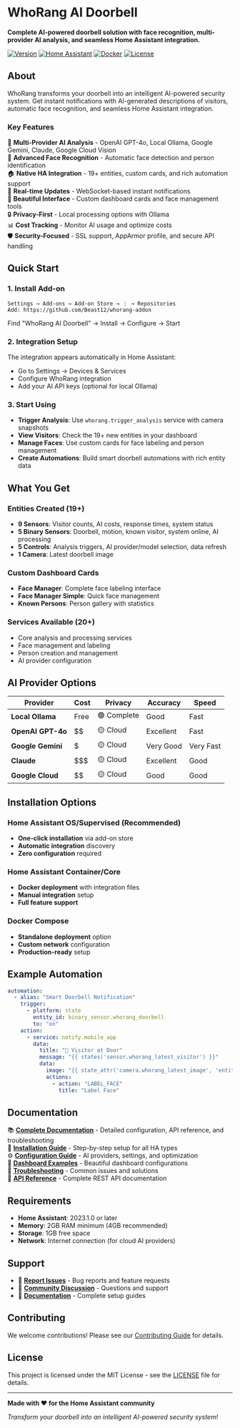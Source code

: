# WhoRang AI Doorbell

**Complete AI-powered doorbell solution with face recognition, multi-provider AI analysis, and seamless Home Assistant integration.**

[![Version](https://img.shields.io/badge/version-2.0.0-blue.svg)](https://github.com/Beast12/whorang-addon/releases)
[![Home Assistant](https://img.shields.io/badge/Home%20Assistant-Compatible-green.svg)](https://www.home-assistant.io/)
[![Docker](https://img.shields.io/badge/Docker-Supported-blue.svg)](https://hub.docker.com/)
[![License](https://img.shields.io/badge/license-MIT-green.svg)](LICENSE)

## About

WhoRang transforms your doorbell into an intelligent AI-powered security system. Get instant notifications with AI-generated descriptions of visitors, automatic face recognition, and seamless Home Assistant integration.

### Key Features

🤖 **Multi-Provider AI Analysis** - OpenAI GPT-4o, Local Ollama, Google Gemini, Claude, Google Cloud Vision  
👤 **Advanced Face Recognition** - Automatic face detection and person identification  
🏠 **Native HA Integration** - 19+ entities, custom cards, and rich automation support  
🔄 **Real-time Updates** - WebSocket-based instant notifications  
🎨 **Beautiful Interface** - Custom dashboard cards and face management tools  
🔒 **Privacy-First** - Local processing options with Ollama  
📊 **Cost Tracking** - Monitor AI usage and optimize costs  
🛡️ **Security-Focused** - SSL support, AppArmor profile, and secure API handling

## Quick Start

### 1. Install Add-on

```
Settings → Add-ons → Add-on Store → ⋮ → Repositories
Add: https://github.com/Beast12/whorang-addon
```

Find "WhoRang AI Doorbell" → Install → Configure → Start

### 2. Integration Setup

The integration appears automatically in Home Assistant:
- Go to Settings → Devices & Services
- Configure WhoRang integration
- Add your AI API keys (optional for local Ollama)

### 3. Start Using

- **Trigger Analysis**: Use `whorang.trigger_analysis` service with camera snapshots
- **View Visitors**: Check the 19+ new entities in your dashboard
- **Manage Faces**: Use custom cards for face labeling and person management
- **Create Automations**: Build smart doorbell automations with rich entity data

## What You Get

### Entities Created (19+)
- **9 Sensors**: Visitor counts, AI costs, response times, system status
- **5 Binary Sensors**: Doorbell, motion, known visitor, system online, AI processing
- **5 Controls**: Analysis triggers, AI provider/model selection, data refresh
- **1 Camera**: Latest doorbell image

### Custom Dashboard Cards
- **Face Manager**: Complete face labeling interface
- **Face Manager Simple**: Quick face management
- **Known Persons**: Person gallery with statistics

### Services Available (20+)
- Core analysis and processing services
- Face management and labeling
- Person creation and management
- AI provider configuration

## AI Provider Options

| Provider | Cost | Privacy | Accuracy | Speed |
|----------|------|---------|----------|-------|
| **Local Ollama** | Free | 🟢 Complete | Good | Fast |
| **OpenAI GPT-4o** | $$ | 🟡 Cloud | Excellent | Fast |
| **Google Gemini** | $ | 🟡 Cloud | Very Good | Very Fast |
| **Claude** | $$$ | 🟡 Cloud | Excellent | Good |
| **Google Cloud** | $$ | 🟡 Cloud | Good | Good |

## Installation Options

### Home Assistant OS/Supervised (Recommended)
- **One-click installation** via add-on store
- **Automatic integration** discovery
- **Zero configuration** required

### Home Assistant Container/Core
- **Docker deployment** with integration files
- **Manual integration** setup
- **Full feature support**

### Docker Compose
- **Standalone deployment** option
- **Custom network** configuration
- **Production-ready** setup

## Example Automation

```yaml
automation:
  - alias: "Smart Doorbell Notification"
    trigger:
      - platform: state
        entity_id: binary_sensor.whorang_doorbell
        to: "on"
    action:
      - service: notify.mobile_app
        data:
          title: "🔔 Visitor at Door"
          message: "{{ states('sensor.whorang_latest_visitor') }}"
          data:
            image: "{{ state_attr('camera.whorang_latest_image', 'entity_picture') }}"
            actions:
              - action: "LABEL_FACE"
                title: "Label Face"
```

## Documentation

📚 **[Complete Documentation](whorang/DOCS.md)** - Detailed configuration, API reference, and troubleshooting  
🚀 **[Installation Guide](docs/INSTALLATION.md)** - Step-by-step setup for all HA types  
⚙️ **[Configuration Guide](docs/CONFIGURATION.md)** - AI providers, settings, and optimization  
🎨 **[Dashboard Examples](docs/DASHBOARD_EXAMPLES.md)** - Beautiful dashboard configurations  
🔧 **[Troubleshooting](docs/TROUBLESHOOTING.md)** - Common issues and solutions  
📖 **[API Reference](docs/API_REFERENCE.md)** - Complete REST API documentation

## Requirements

- **Home Assistant**: 2023.1.0 or later
- **Memory**: 2GB RAM minimum (4GB recommended)
- **Storage**: 1GB free space
- **Network**: Internet connection (for cloud AI providers)

## Support

- 🐛 **[Report Issues](https://github.com/Beast12/whorang-addon/issues)** - Bug reports and feature requests
- 💬 **[Community Discussion](https://github.com/Beast12/whorang-addon/discussions)** - Questions and support
- 📖 **[Documentation](docs/)** - Complete setup guides

## Contributing

We welcome contributions! Please see our [Contributing Guide](CONTRIBUTING.md) for details.

## License

This project is licensed under the MIT License - see the [LICENSE](LICENSE) file for details.

---

**Made with ❤️ for the Home Assistant community**

*Transform your doorbell into an intelligent AI-powered security system!*
